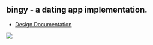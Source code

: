 ## bingy - a dating app implementation.

- [Design Documentation](https://aneeshseth.hashnode.dev/bingy-an-engineering-implementation-for-a-dating-app-that-can-scale-sort-of) 

<img src="https://res.cloudinary.com/dhxeo4rvc/image/upload/v1735823886/Screenshot_2025-01-02_at_5.13.01_AM_attznr.png" /> 


